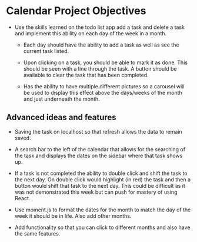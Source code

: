 # Calendar Project Objectives

- Use the skills learned on the todo list app add a task and delete a task and implement this ability on each day of the week in a month. 

    - Each day should have the ability to add a task as well as see the current task listed.  

    - Upon clicking on a task, you should be able to mark it as done. This should be seen with a line through the task. A button should be available to clear the task that has been completed.
    
    - Has the ability to have multiple different pictures so a carousel will be used to display this effect above the days/weeks of the month and just underneath the month.

## Advanced ideas and features

- Saving the task on localhost so that refresh allows the data to remain saved. 

- A search bar to the left of the calendar that allows for the searching of the task and displays the dates on the sidebar where that task shows up. 

- If a task is not completed the ability to double click and shift the task to the next day.  On double click would highlight (in red) the task and then a button would shift that task to the next day. This could be difficult as it was not demonstrated this week but can push for mastery of using React.

- Use moment.js to format the dates for the month to match the day of the week it should be in life. Also add other months. 

- Add functionality so that you can click to different months and also have the same features. 
